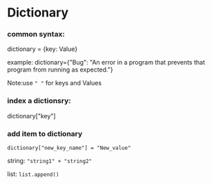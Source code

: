 # Dictionary

### common syntax: 
dictionary = {key: Value}

example: dictionary={"Bug": "An error in a program that prevents that program from running as expected."}

Note:use `" "` for keys and Values

### index a dictionsry: 
dictionary["key"]

### add item to dictionary
`dictionary["new_key_name"] = "New_value"`
   
string: `"string1" + "string2"`
   
list: `list.append()`
###


